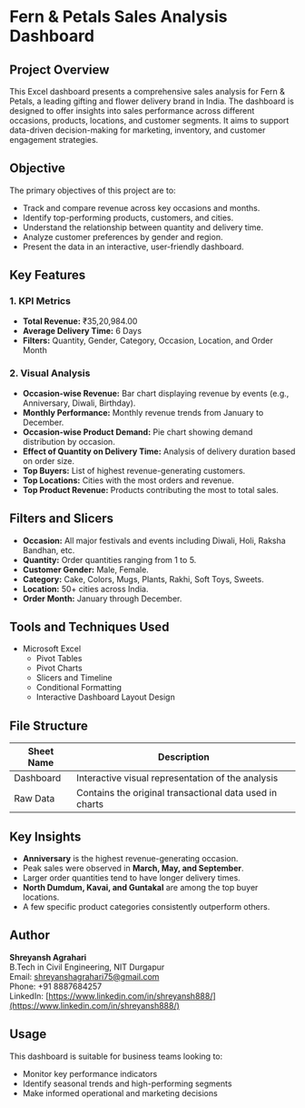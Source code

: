 
# Fern & Petals Sales Analysis Dashboard

## Project Overview
This Excel dashboard presents a comprehensive sales analysis for Fern & Petals, a leading gifting and flower delivery brand in India. The dashboard is designed to offer insights into sales performance across different occasions, products, locations, and customer segments. It aims to support data-driven decision-making for marketing, inventory, and customer engagement strategies.

## Objective
The primary objectives of this project are to:
- Track and compare revenue across key occasions and months.
- Identify top-performing products, customers, and cities.
- Understand the relationship between quantity and delivery time.
- Analyze customer preferences by gender and region.
- Present the data in an interactive, user-friendly dashboard.

## Key Features

### 1. KPI Metrics
- **Total Revenue:** ₹35,20,984.00  
- **Average Delivery Time:** 6 Days  
- **Filters:** Quantity, Gender, Category, Occasion, Location, and Order Month

### 2. Visual Analysis
- **Occasion-wise Revenue:** Bar chart displaying revenue by events (e.g., Anniversary, Diwali, Birthday).
- **Monthly Performance:** Monthly revenue trends from January to December.
- **Occasion-wise Product Demand:** Pie chart showing demand distribution by occasion.
- **Effect of Quantity on Delivery Time:** Analysis of delivery duration based on order size.
- **Top Buyers:** List of highest revenue-generating customers.
- **Top Locations:** Cities with the most orders and revenue.
- **Top Product Revenue:** Products contributing the most to total sales.

## Filters and Slicers
- **Occasion:** All major festivals and events including Diwali, Holi, Raksha Bandhan, etc.
- **Quantity:** Order quantities ranging from 1 to 5.
- **Customer Gender:** Male, Female.
- **Category:** Cake, Colors, Mugs, Plants, Rakhi, Soft Toys, Sweets.
- **Location:** 50+ cities across India.
- **Order Month:** January through December.

## Tools and Techniques Used
- Microsoft Excel  
  - Pivot Tables  
  - Pivot Charts  
  - Slicers and Timeline  
  - Conditional Formatting  
  - Interactive Dashboard Layout Design

## File Structure

| Sheet Name   | Description                                              |
|--------------|----------------------------------------------------------|
| Dashboard    | Interactive visual representation of the analysis        |
| Raw Data     | Contains the original transactional data used in charts  |

## Key Insights
- **Anniversary** is the highest revenue-generating occasion.
- Peak sales were observed in **March, May, and September**.
- Larger order quantities tend to have longer delivery times.
- **North Dumdum, Kavai, and Guntakal** are among the top buyer locations.
- A few specific product categories consistently outperform others.

## Author
**Shreyansh Agrahari**  
B.Tech in Civil Engineering, NIT Durgapur  
Email: shreyanshagrahari75@gmail.com  
Phone: +91 8887684257  
LinkedIn: [https://www.linkedin.com/in/shreyansh888/](https://www.linkedin.com/in/shreyansh888/)

## Usage
This dashboard is suitable for business teams looking to:
- Monitor key performance indicators
- Identify seasonal trends and high-performing segments
- Make informed operational and marketing decisions
